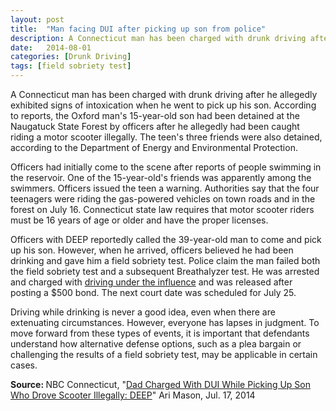 ```yaml
---
layout: post
title:  "Man facing DUI after picking up son from police"
description: A Connecticut man has been charged with drunk driving after he allegedly exhibited signs of intoxication when he went to pick up his son. According to reports, the Oxford man's 15-year-old son had been detained at the Naugatuck State Forest by officers after he allegedly had been caught riding a motor scooter illegally. The teen's three friends were also detained, according to the Department of Energy and Environmental Protection.
date:   2014-08-01
categories: [Drunk Driving] 
tags: [field sobriety test]
---
```



<p>A Connecticut man has been charged with drunk driving after he allegedly exhibited signs of intoxication when he went to pick up his son. According to reports, the Oxford man's 15-year-old son had been detained at the Naugatuck State Forest by officers after he allegedly had been caught riding a motor scooter illegally. The teen's three friends were also detained, according to the Department of Energy and Environmental Protection.</p><p>Officers had initially come to the scene after reports of people swimming in the reservoir. One of the 15-year-old's friends was apparently among the swimmers. Officers issued the teen a warning. Authorities say that the four teenagers were riding the gas-powered vehicles on town roads and in the forest on July 16. Connecticut state law requires that motor scooter riders must be 16 years of age or older and have the proper licenses.</p> <p>Officers with DEEP reportedly called the 39-year-old man to come and pick up his son. However, when he arrived, officers believed he had been drinking and gave him a field sobriety test. Police claim the man failed both the field sobriety test and a subsequent Breathalyzer test. He was arrested and charged with <a href="/DUI-DWI/DUI-DWI.html">driving under the influence</a> and was released after posting a $500 bond. The next court date was scheduled for July 25.</p><p>Driving while drinking is never a good idea, even when there are extenuating circumstances. However, everyone has lapses in judgment. To move forward from these types of events, it is important that defendants understand how alternative defense options, such as a plea bargain or challenging the results of a field sobriety test, may be applicable in certain cases.</p><p> <b>Source:&nbsp;</b>NBC Connecticut, "<a href="http://www.nbcconnecticut.com/news/local/Dad-Charged-With-Drunk-Driving-After-Picking-Up-Son-Who-Drove-Motor-Scooter-Illegally-DEEP-267537321.html" target="_blank">Dad Charged With DUI While Picking Up Son Who Drove Scooter Illegally: DEEP</a>" Ari Mason, Jul. 17, 2014 </p> 